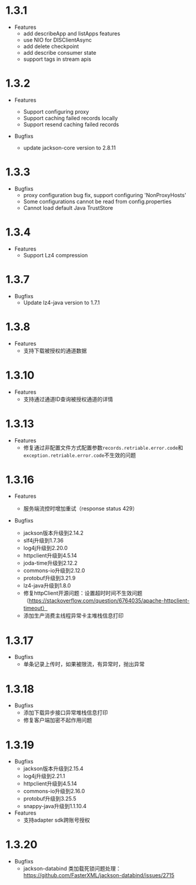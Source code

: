 # 1.3.1

- Features
  * add describeApp and listApps features
  * use NIO for DISClientAsync 
  * add delete checkpoint
  * add describe consumer state
  * support tags in stream apis

# 1.3.2

- Features
  * Support configuring proxy
  * Support caching failed records locally
  * Support resend caching failed records

- Bugfixs
  * update jackson-core version to 2.8.11

# 1.3.3

- Bugfixs
  * proxy configuration bug fix, support configuring 'NonProxyHosts'
  * Some configurations cannot be read from config.properties
  * Cannot load default Java TrustStore
  
# 1.3.4

- Features
  * Support Lz4 compression
  
# 1.3.7

- Bugfixs
  * Update lz4-java version to 1.7.1
  
# 1.3.8

- Features
  * 支持下载被授权的通道数据
  
# 1.3.10

- Features
  * 支持通过通道ID查询被授权通道的详情
  
# 1.3.13

- Features
  * 修复通过非配置文件方式配置参数`records.retriable.error.code`和`exception.retriable.error.code`不生效的问题

# 1.3.16

- Features
  * 服务端流控时增加重试（response status 429）

- Bugfixs
  * jackson版本升级到2.14.2
  * slf4j升级到1.7.36
  * log4j升级到2.20.0
  * httpclient升级到4.5.14
  * joda-time升级到2.12.2
  * commons-io升级到2.12.0
  * protobuf升级到3.21.9
  * lz4-java升级到1.8.0
  * 修复httpClient开源问题：设置超时时间不生效问题（https://stackoverflow.com/question/6764035/apache-httpclient-timeout）
  * 添加生产消费主线程异常卡主堆栈信息打印

# 1.3.17

- Bugfixs
  * 单条记录上传时，如果被限流，有异常时，抛出异常

# 1.3.18
- Bugfixs
  * 添加下载异步接口异常堆栈信息打印
  * 修复客户端加密不起作用问题

# 1.3.19
- Bugfixs
  * jackson版本升级到2.15.4
  * log4j升级到2.21.1
  * httpclient升级到4.5.14
  * commons-io升级到2.16.0
  * protobuf升级到3.25.5
  * snappy-java升级到1.1.10.4
- Features
  * 支持adapter sdk跨账号授权
# 1.3.20
- Bugfixs
  * jackson-databind 类加载死锁问题处理：https://github.com/FasterXML/jackson-databind/issues/2715